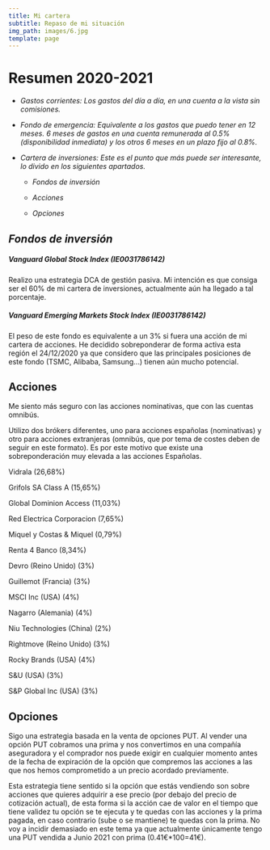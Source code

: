 ```yaml
---
title: Mi cartera
subtitle: Repaso de mi situación
img_path: images/6.jpg
template: page
---
```

# Resumen 2020-2021

*   *Gastos corrientes: Los gastos del día a día, en una cuenta a la vista sin comisiones.*

*   *Fondo de emergencia: Equivalente a los gastos que puedo tener en 12 meses. 6 meses de gastos en una cuenta remunerada al 0.5% (disponibilidad inmediata) y los otros 6 meses en un plazo fijo al 0.8%.*

*   *Cartera de inversiones: Este es el punto que más puede ser interesante, lo divido en los siguientes apartados.*

    *   *Fondos de inversión*

    *   *Acciones*

    *   *Opciones*

##

## *Fondos de inversión*

##### Vanguard Global Stock Index (IE0031786142)

Realizo una estrategia DCA de gestión pasiva. Mi intención es que consiga ser el 60% de mi cartera de inversiones, actualmente aún ha llegado a tal porcentaje.

##### Vanguard Emerging Markets Stock Index (IE0031786142)

El peso de este fondo es equivalente a un 3% si fuera una acción de mi cartera de acciones. He decidido sobreponderar de forma activa esta región el 24/12/2020 ya que considero que las principales posiciones de este fondo (TSMC, Alibaba, Samsung...) tienen aún mucho potencial.

###

## Acciones

Me siento más seguro con las acciones nominativas, que con las cuentas omnibús.

Utilizo dos brókers diferentes, uno para acciones españolas (nominativas) y otro para acciones extranjeras (omnibús, que por tema de costes deben de seguir en este formato). Es por este motivo que existe una sobreponderación muy elevada a las acciones Españolas.

Vidrala (26,68%)

Grifols SA Class A (15,65%)

Global Dominion Access (11,03%)

Red Electrica Corporacion (7,65%)

Miquel y Costas & Miquel (0,79%)

Renta 4 Banco (8,34%)

Devro (Reino Unido) (3%)

Guillemot (Francia) (3%)

MSCI Inc (USA) (4%)

Nagarro (Alemania) (4%)

Niu Technologies (China) (2%)

Rightmove (Reino Unido) (3%)

Rocky Brands (USA) (4%)

S\&U  (USA) (3%)

S\&P Global Inc  (USA) (3%)

##

## Opciones

Sigo una estrategia basada en la venta de opciones PUT. Al vender una opción PUT cobramos una prima y nos convertimos en una compañía aseguradora y el comprador nos puede exigir en cualquier momento antes de la fecha de expiración de la opción que compremos las acciones a las que nos hemos comprometido a un precio acordado previamente.

Esta estrategia tiene sentido si la opción que estás vendiendo son sobre acciones que quieres adquirir a ese precio (por debajo del precio de cotización actual), de esta forma si la acción cae de valor en el tiempo que tiene validez tu opción se te ejecuta y te quedas con las acciones y la prima pagada, en caso contrario (sube o se mantiene) te quedas con la prima. No voy a incidir demasiado en este tema ya que actualmente únicamente tengo una PUT vendida a Junio 2021 con prima (0.41€\*100=41€).
